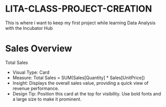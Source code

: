 # LITA-CLASS-PROJECT-CREATION
This is where i want to keep my first project while learning Data Analysis with the Incubator Hub

# Sales Overview
Total Sales
- Visual Type: Card
- Measure: Total Sales = SUM(Sales[Quantity] * Sales[UnitPrice])
- Insight: Displays the overall sales value, providing a quick view of revenue performance.
- Design Tip: Position this card at the top for visibility. Use bold fonts and a large size to make it prominent.

